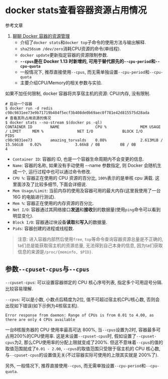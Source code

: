 # docker stats查看容器资源占用情况

参考文章

1. [聊聊 Docker 容器的资源管理](https://cloud.tencent.com/developer/article/1563718)
    - 介绍了`docker stats`和`docker top`子命令的使用方法与输出解释.
    - `sha256sum /dev/zero`消耗CPU资源的命令(单线程).
    - `docker update`更新指定容器的资源限制参数.
    - **`--cpus`是在 Docker 1.13 时新增的, 可用于替代原先的`--cpu-period`和`--cpu-quota`**
    - 一般情况下, 推荐直接使用`--cpus`, 而无需单独设置`--cpu-period`和`--cpu-quota`
    - 主要介绍CPU/Memory的相关参数与实验.

如果不加任何限制, docker 容器将共享宿主机的资源: CPU/内存, 没有限制.

```console
# 启动一个容器
$ docker run -d redis                                                                        
c98c9831ee73e9b71719b404f5ecf3b408de0b69aec0f781e42d815575d28ada
# 查看其所占用资源的情况
$ docker stats --no-stream $(docker ps -ql)                                                 
CONTAINER ID        NAME                CPU %               MEM USAGE / LIMIT     MEM %               NET I/O             BLOCK I/O           PIDS
c98c9831ee73        amazing_torvalds    0.08%               2.613MiB / 15.56GiB   0.02%               3.66kB / 0B         0B / 0B             4
```

- `Container ID`:       容器的 ID, 也是一个容器生命周期内不会变更的信息.
- `Name`:               容器的名称, 如果没有手动使用 --name 参数指定, 则 Docker 会随机生成一个, 运行过程中也可以通过命令修改.
- `CPU %`:              容器正在使用的 CPU 资源的百分比, `100%`表示的是单核 cpu 满载. 这里面涉及了比较多细节, 下面会详细说.
- `Mem Usage/Limit`:    当前内存的使用及容器可用的最大内存(这里我使用了一台 16G 的电脑进行测试).
- `Mem %`:              容器正在使用的内存资源的百分比.
- `Net I/O`:            容器通过其网络接口**发送**和**接收**到的数据量(使用`ping`命令可以看到明显变化).
- `Block I/O`:          容器通过块设备**读取**和**写入**的数据量.
- `Pids`:               容器创建的进程或线程数.

> 注意: 进入容器内部然后使用`free`, `top`等命令查询容器资源总量是不正确的, ta们总是能获取宿主机的资源总量, 无法得到自己本身的信息, 因为ta们获取信息的来源是`/proc/{meminfo, $PID}`.

## 参数`--cpuset-cpus`与`--cpus`

`--cpuset-cpus`: 可以设置容器绑定的 CPU 核心序号列表, 指定多个可用逗号分隔. 比较容易理解.

`--cpus`: 可以是小数, 小数点后精度为2位, 值不可超过宿主机CPU核心数, 否则会出现如下错误(如下示例为4核宿主机).

```
Error response from daemon: Range of CPUs is from 0.01 to 4.00, as there are only 4 CPUs available
```

一台8核服务器的 CPU 使用率最高可达 800%, 当`--cpus`设置为2时, 容器最多可占用200%的CPU使用率. 这是未设置`--cpuset-cpus`时, 假如设置了`--cpuset-cpus`为2, 那么CPU使用率的分配上限就变成了200%. 但这不意味着`--cpus`的值的取值范围就成了`0.01 - 2.00`, `--cpus`的取值范围只受限于宿主机的 CPU 核心数, 与`--cpuset-cpus`的设置值无关(不过容器实际可使用的上限其实就是 200%了).

另外, 一般情况下, 推荐直接使用`--cpus`, 而无需单独设置`--cpu-period`和`--cpu-quota`.

